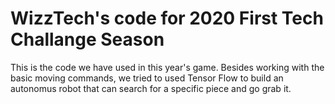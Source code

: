 # WizzTech's code for 2020 First Tech Challange Season 
This is the code we have used in this year's game. Besides working with the basic moving commands, we tried to used Tensor Flow to build an autonomus robot that can search for a specific piece and go grab it. 
